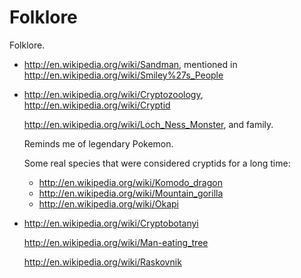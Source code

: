 # Folklore

Folklore.

-   <http://en.wikipedia.org/wiki/Sandman>, mentioned in <http://en.wikipedia.org/wiki/Smiley%27s_People>

-   <http://en.wikipedia.org/wiki/Cryptozoology>, <http://en.wikipedia.org/wiki/Cryptid>

    <http://en.wikipedia.org/wiki/Loch_Ness_Monster>, and family.

    Reminds me of legendary Pokemon.

    Some real species that were considered cryptids for a long time:

    - <http://en.wikipedia.org/wiki/Komodo_dragon>
    - <http://en.wikipedia.org/wiki/Mountain_gorilla>
    - <http://en.wikipedia.org/wiki/Okapi>

-   <http://en.wikipedia.org/wiki/Cryptobotanyi>

    <http://en.wikipedia.org/wiki/Man-eating_tree>

    <http://en.wikipedia.org/wiki/Raskovnik>
